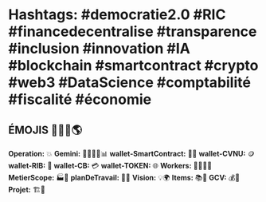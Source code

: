 
  
  # Hashtags: #democratie2.0 #RIC #financedecentralise #transparence #inclusion #innovation #IA #blockchain #smartcontract #crypto #web3 #DataScience #comptabilité #fiscalité #économie



  
  ##  ÉMOJIS 🤖🧠💸🌎

  **Operation:** 💥
  **Gemini:** 👨‍🏭🕵️‍♂️📊
  **wallet-SmartContract:** 🔏🔐
  **wallet-CVNU:** 🪙
  **wallet-RIB:** 🏦
  **wallet-CB:** 💳
  **wallet-TOKEN:** 🌐
  **Workers:** 🧑‍💻🤖📸
  **MetierScope:** 🏭🏬
  **planDeTravail:** 📅📝
  **Vision:** 💡🌍
  **Items:** 📚🔑
  **GCV:** 💰💸
  **Projet:** 🏗️🚀




